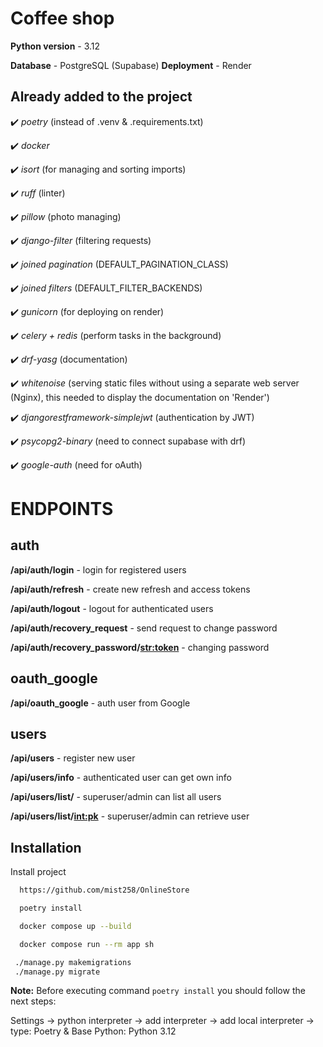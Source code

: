 # Coffee shop
**Python version** - 3.12

**Database** - PostgreSQL (Supabase)
**Deployment** - Render


## Already added to the project
 
✔️ *poetry* (instead of .venv & .requirements.txt)

✔️ *docker*

✔️ *isort* (for managing and sorting imports)

✔️ *ruff* (linter)

✔️ *pillow* (photo managing)
  
✔️ *django-filter* (filtering requests)

✔️ *joined pagination* (DEFAULT_PAGINATION_CLASS)
  
✔️ *joined filters* (DEFAULT_FILTER_BACKENDS)

✔️ *gunicorn* (for deploying on render)

✔️ *celery + redis* (perform tasks in the background)

✔️ *drf-yasg* (documentation)

✔️ *whitenoise* (serving static files without using a separate web server (Nginx),
this needed to display the documentation on 'Render')

✔️ *djangorestframework-simplejwt* (authentication by JWT)

✔️ *psycopg2-binary* (need to connect supabase with drf)

✔️ *google-auth* (need for oAuth)

# ENDPOINTS

## auth

**/api/auth/login** - login for registered users

**/api/auth/refresh** - create new refresh and access tokens

**/api/auth/logout** - logout for authenticated users

**/api/auth/recovery_request** - send request to change password

**/api/auth/recovery_password/<str:token>** - changing password 


## oauth_google

**/api/oauth_google** - auth user from Google


## users

**/api/users** - register new user

**/api/users/info** - authenticated user can get own info

**/api/users/list/** - superuser/admin can list all users

**/api/users/list/<int:pk>** - superuser/admin can retrieve user


## Installation

Install project 

```bash
  https://github.com/mist258/OnlineStore

  poetry install

  docker compose up --build 

  docker compose run --rm app sh

 ./manage.py makemigrations
 ./manage.py migrate

```

**Note:** Before executing command `poetry install` you should follow the next steps:

Settings -> python interpreter -> add interpreter -> 
add local interpreter -> type: Poetry & Base Python: Python 3.12

